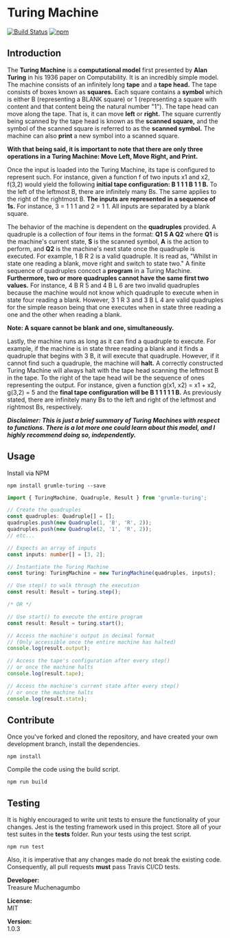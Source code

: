 # Turing Machine

[![Build Status](https://travis-ci.org/muchenagumbo/turing-machine.svg?branch=master)](https://travis-ci.org/muchenagumbo/turing-machine)
[![npm](https://img.shields.io/npm/dt/grumle-turing.svg)](https://www.npmjs.com/package/grumle-turing)

## Introduction

The **Turing Machine** is a **computational model** first presented by **Alan Turing** in his 1936 paper on Computability. It is an incredibly simple model. The machine consists of an infinitely long **tape** and a **tape head.** The tape consists of boxes known as **squares.** Each square contains a **symbol** which is either B (representing a BLANK square) or 1 (representing a square with content and that content being the natural number "1"). The tape head can move along the tape. That is, it can move **left** or **right.** The square currently being scanned by the tape head is known as the **scanned square,** and the symbol of the scanned square is referred to as the **scanned symbol.** The machine can also **print** a new symbol into a scanned square.

**With that being said, it is important to note that there are only three operations in a Turing Machine: Move Left, Move Right, and Print.**

Once the input is loaded into the Turing Machine, its tape is configured to represent such. For instance, given a function f of two inputs x1 and x2, f(3,2) would yield the following **initial tape configuration: B 1 1 1 B 1 1 B.**
To the left of the leftmost B, there are infinitely many Bs. The same applies to the right of the rightmost B. **The inputs are represented in a sequence of 1s.** For instance, 3 = 1 1 1 and 2 = 1 1. All inputs are separated by a blank square.

The behavior of the machine is dependent on the **quadruples** provided. A quadruple is a collection of four items in the format:
**Q1 S A Q2**
where **Q1** is the machine's current state, **S** is the scanned symbol, **A** is the action to perform, and **Q2** is the machine's next state once the quadruple is executed. For example, 1 B R 2 is a valid quadruple. It is read as, "Whilst in state one reading a blank, move right and switch to state two." A finite sequence of quadruples concoct a **program** in a Turing Machine. **Furthermore, two or more quadruples cannot have the same first two values.** For instance, 4 B R 5 and 4 B L 6 are two invalid quadruples because the machine would not know which quadruple to execute when in state four reading a blank. However, 3 1 R 3 and 3 B L 4 are valid quadruples for the simple reason being that one executes when in state three reading a one and the other when reading a blank.

**Note: A square cannot be blank and one, simultaneously.**

Lastly, the machine runs as long as it can find a quadruple to execute. For example, if the machine is in state three reading a blank and it finds a quadruple that begins with 3 B, it will execute that quadruple. However, if it cannot find such a quadruple, the machine will **halt.** A correctly constructed Turing Machine will always halt with the tape head scanning the leftmost B in the tape. To the right of the tape head will be the sequence of ones representing the output. For instance, given a function g(x1, x2) = x1 + x2, g(3,2) = 5 and the **final tape configuration will be B 1 1 1 1 1 B.** As previously stated, there are infinitely many Bs to the left and right of the leftmost and rightmost Bs, respectively.

**_Disclaimer: This is just a brief summary of Turing Machines with respect to functions. There is a lot more one could learn about this model, and I highly recommend doing so, independently._**

## Usage

Install via NPM

```
npm install grumle-turing --save
```

```ts
import { TuringMachine, Quadruple, Result } from 'grumle-turing';

// Create the quadruples
const quadruples: Quadruple[] = [];
quadruples.push(new Quadruple(1, 'B', 'R', 2));
quadruples.push(new Quadruple(2, '1', 'R', 2));
// etc...

// Expects an array of inputs
const inputs: number[] = [3, 2];

// Instantiate the Turing Machine
const turing: TuringMachine = new TuringMachine(quadruples, inputs);

// Use step() to walk through the execution
const result: Result = turing.step();

/* OR */

// Use start() to execute the entire program
const result: Result = turing.start();

// Access the machine's output in decimal format
// (Only accessible once the entire machine has halted)
console.log(result.output);

// Access the tape's configuration after every step()
// or once the machine halts
console.log(result.tape);

// Access the machine's current state after every step()
// or once the machine halts
console.log(result.state);
```

## Contribute

Once you've forked and cloned the repository, and have created your own development branch, install the dependencies.

```
npm install
```

Compile the code using the build script.

```
npm run build
```

## Testing

It is highly encouraged to write unit tests to ensure the functionality of your changes. Jest is the testing framework used in this project. Store all of your test suites in the **tests** folder. Run your tests using the test script.

```
npm run test
```

Also, it is imperative that any changes made do not break the existing code. Consequently, all pull requests **must** pass Travis CI/CD tests.

**Developer:**\
Treasure Muchenagumbo

**License:**\
MIT

**Version:**\
1.0.3
